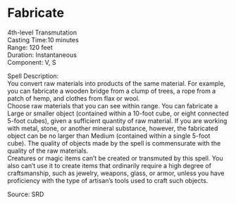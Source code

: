 # Fabricate
4th-level Transmutation<br>
Casting Time:10 minutes<br>
Range: 120 feet<br>
Duration: Instantaneous<br>
Component: V, S

Spell Description:<br>
You convert raw materials into products of the same material. For example, you can fabricate a wooden bridge from a clump of trees, a rope from a patch of hemp, and clothes from flax or wool.<br>Choose raw materials that you can see within range. You can fabricate a Large or smaller object (contained within a 10-foot cube, or eight connected 5-foot cubes), given a sufficient quantity of raw material. If you are working with metal, stone, or another mineral substance, however, the fabricated object can be no larger than Medium (contained within a single 5-foot cube). The quality of objects made by the spell is commensurate with the quality of the raw materials.<br>Creatures or magic items can’t be created or transmuted by this spell. You also can’t use it to create items that ordinarily require a high degree of craftsmanship, such as jewelry, weapons, glass, or armor, unless you have proficiency with the type of artisan’s tools used to craft such objects.

Source: SRD